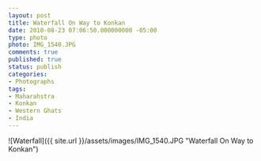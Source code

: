 ```yaml
---
layout: post
title: Waterfall On Way to Konkan
date: 2010-08-23 07:06:50.000000000 -05:00
type: photo
photo: IMG_1540.JPG
comments: true
published: true
status: publish
categories:
- Photographs
tags:
- Maharahstra
- Konkan
- Western Ghats
- India
---
```

![Waterfall]({{ site.url }}/assets/images/IMG_1540.JPG "Waterfall On Way to Konkan")
